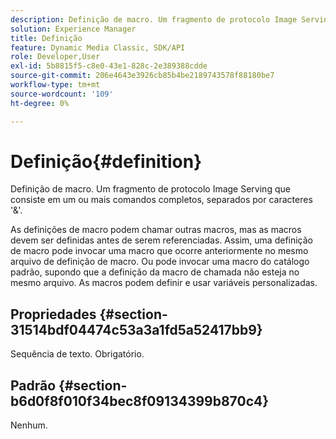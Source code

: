 ```yaml
---
description: Definição de macro. Um fragmento de protocolo Image Serving que consiste em um ou mais comandos completos, separados por caracteres '&'.
solution: Experience Manager
title: Definição
feature: Dynamic Media Classic, SDK/API
role: Developer,User
exl-id: 5b8815f5-c8e0-43e1-828c-2e389388cdde
source-git-commit: 206e4643e3926cb85b4be2189743578f88180be7
workflow-type: tm+mt
source-wordcount: '109'
ht-degree: 0%

---
```


# Definição{#definition}

Definição de macro. Um fragmento de protocolo Image Serving que consiste em um ou mais comandos completos, separados por caracteres &#39;&amp;&#39;.

As definições de macro podem chamar outras macros, mas as macros devem ser definidas antes de serem referenciadas. Assim, uma definição de macro pode invocar uma macro que ocorre anteriormente no mesmo arquivo de definição de macro. Ou pode invocar uma macro do catálogo padrão, supondo que a definição da macro de chamada não esteja no mesmo arquivo. As macros podem definir e usar variáveis personalizadas.

## Propriedades {#section-31514bdf04474c53a3a1fd5a52417bb9}

Sequência de texto. Obrigatório.

## Padrão {#section-b6d0f8f010f34bec8f09134399b870c4}

Nenhum.
